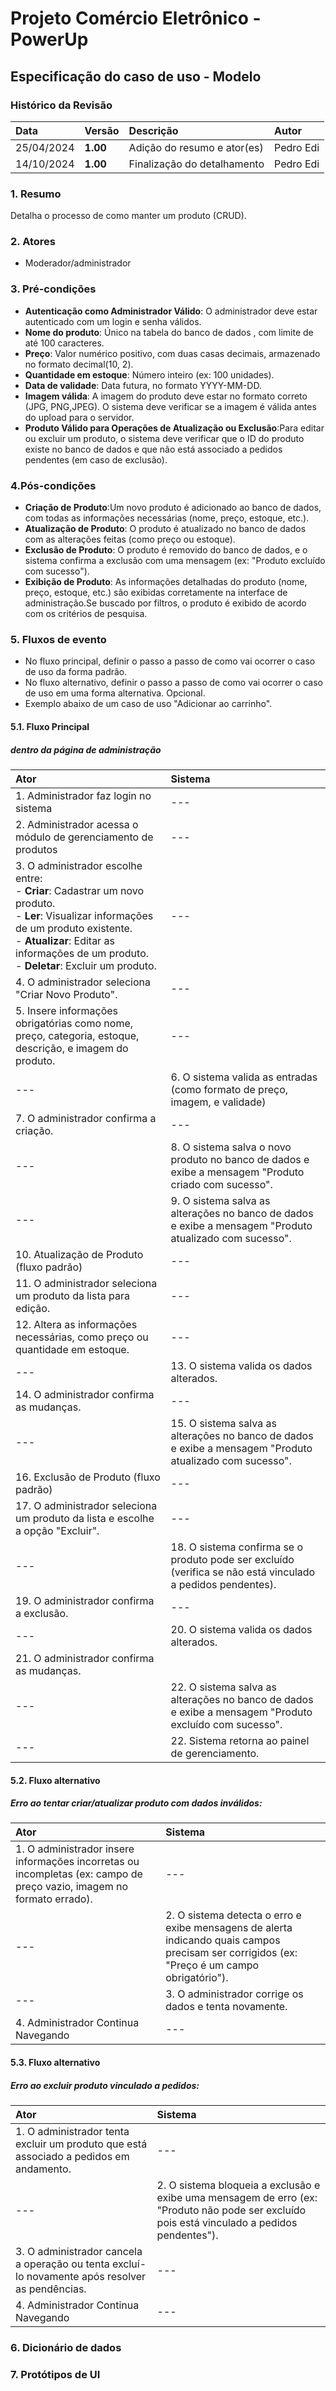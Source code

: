# Projeto Comércio Eletrônico - PowerUp

## Especificação do caso de uso - Modelo

### Histórico da Revisão
|  Data  | Versão | Descrição | Autor |
|:-------|:-------|:----------|:------|
| 25/04/2024 | **1.00** | Adição do resumo e ator(es) | Pedro Edi |
| 14/10/2024 | **1.00** | Finalização do detalhamento | Pedro Edi |


### 1. Resumo 
Detalha o processo de como manter um produto (CRUD).
### 2. Atores
- Moderador/administrador

### 3. Pré-condições
- **Autenticação como Administrador Válido**: O administrador deve estar autenticado com um login e senha válidos.
- **Nome do produto**: Único na tabela do banco de dados , com limite de até 100 caracteres.
- **Preço**: Valor numérico positivo, com duas casas decimais, armazenado no formato decimal(10, 2).
- **Quantidade em estoque**: Número inteiro (ex: 100 unidades).
- **Data de validade**: Data futura, no formato YYYY-MM-DD.
- **Imagem válida**: A imagem do produto deve estar no formato correto (JPG, PNG,JPEG). O sistema deve verificar se a imagem é válida antes do upload para o servidor.
- **Produto Válido para Operações de Atualização ou Exclusão**:Para editar ou excluir um produto, o sistema deve verificar que o ID do produto existe no banco de dados e que não está associado a pedidos pendentes (em caso de exclusão).


### 4.Pós-condições
- **Criação de Produto**:Um novo produto é adicionado ao banco de dados, com todas as informações necessárias (nome, preço, estoque, etc.).
- **Atualização de Produto**: O produto é atualizado no banco de dados com as alterações feitas (como preço ou estoque).
- **Exclusão de Produto**: O produto é removido do banco de dados, e o sistema confirma a exclusão com uma mensagem (ex: "Produto excluído com sucesso").
- **Exibição de Produto**: As informações detalhadas do produto (nome, preço, estoque, etc.) são exibidas corretamente na interface de administração.Se buscado por filtros, o produto é exibido de acordo com os critérios de pesquisa.


### 5. Fluxos de evento
- No fluxo principal, definir o passo a passo de como vai ocorrer o caso de uso da forma padrão.
- No fluxo alternativo, definir o passo a passo de como vai ocorrer o caso de uso em uma forma alternativa. Opcional.
- Exemplo abaixo de um caso de uso "Adicionar ao carrinho".

#### 5.1. Fluxo Principal
##### dentro da página de administração

|  Ator  | Sistema |
|:-------|:------- |
| 1. Administrador faz login no sistema | --- |
| 2. Administrador acessa o módulo de gerenciamento de produtos | --- |
| 3.  O administrador escolhe entre: <br> - **Criar**: Cadastrar um novo produto. <br> - **Ler**: Visualizar informações de um produto existente. <br> - **Atualizar**: Editar as informações de um produto. <br> -  **Deletar**: Excluir um produto. | --- |
| 4. O administrador seleciona "Criar Novo Produto". | --- |
| 5. Insere informações obrigatórias como nome, preço, categoria, estoque, descrição, e imagem do produto. | --- |
| --- | 6. O sistema valida as entradas (como formato de preço, imagem, e validade)|
| 7. O administrador confirma a criação. | --- |
| --- | 8. O sistema salva o novo produto no banco de dados e exibe a mensagem "Produto criado com sucesso". |
| --- | 9. O sistema salva as alterações no banco de dados e exibe a mensagem "Produto atualizado com sucesso".| 
| 10. Atualização de Produto (fluxo padrão) | --- |
| 11. O administrador seleciona um produto da lista para edição. | --- |
| 12.  Altera as informações necessárias, como preço ou quantidade em estoque. | --- |
| --- | 13. O sistema valida os dados alterados.|
| 14. O administrador confirma as mudanças.| --- |
| --- | 15. O sistema salva as alterações no banco de dados e exibe a mensagem "Produto atualizado com sucesso".|
| 16. Exclusão de Produto (fluxo padrão) | --- |
| 17. O administrador seleciona um produto da lista e escolhe a opção "Excluir". | --- |
| --- | 18. O sistema confirma se o produto pode ser excluído (verifica se não está vinculado a pedidos pendentes). | --- | 
| 19.  O administrador confirma a exclusão. | --- |
| --- | 20. O sistema valida os dados alterados.|
| 21. O administrador confirma as mudanças.|
| --- | 22. O sistema salva as alterações no banco de dados e exibe a mensagem "Produto excluído com sucesso".|
| --- | 22. Sistema retorna ao painel de gerenciamento. |


#### 5.2. Fluxo alternativo
##### Erro ao tentar criar/atualizar produto com dados inválidos:

|  Ator  | Sistema |
|:-------|:------- |
| 1. O administrador insere informações incorretas ou incompletas (ex: campo de preço vazio, imagem no formato errado). | --- |
| --- | 2. O sistema detecta o erro e exibe mensagens de alerta indicando quais campos precisam ser corrigidos (ex: "Preço é um campo obrigatório"). |
| --- | 3. O administrador corrige os dados e tenta novamente. |
| 4. Administrador Continua Navegando | --- |

#### 5.3. Fluxo alternativo
##### Erro ao excluir produto vinculado a pedidos:

|  Ator  | Sistema |
|:-------|:------- |
| 1. O administrador tenta excluir um produto que está associado a pedidos em andamento. | --- |
| --- | 2. O sistema bloqueia a exclusão e exibe uma mensagem de erro (ex: "Produto não pode ser excluído pois está vinculado a pedidos pendentes"). |
| 3. O administrador cancela a operação ou tenta excluí-lo novamente após resolver as pendências. | --- |
| 4. Administrador Continua Navegando | --- |

### 6. Dicionário de dados

### 7. Protótipos de UI


